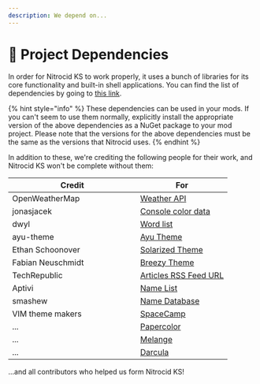 ```yaml
---
description: We depend on...
---
```


# 🧱 Project Dependencies

In order for Nitrocid KS to work properly, it uses a bunch of libraries for its core functionality and built-in shell applications. You can find the list of dependencies by going to [this link](https://github.com/Aptivi/NitrocidKS/network/dependencies).

{% hint style="info" %}
These dependencies can be used in your mods. If you can't seem to use them normally, explicitly install the appropriate version of the above dependencies as a NuGet package to your mod project. Please note that the versions for the above dependencies must be the same as the versions that Nitrocid uses.
{% endhint %}

In addition to these, we're crediting the following people for their work, and Nitrocid KS won't be complete without them:

<table><thead><tr><th width="244">Credit</th><th>For</th></tr></thead><tbody><tr><td>OpenWeatherMap</td><td><a href="https://openweathermap.org/api">Weather API</a></td></tr><tr><td>jonasjacek</td><td><a href="https://jonasjacek.github.io/colors/">Console color data</a></td></tr><tr><td>dwyl</td><td><a href="https://github.com/dwyl/english-words">Word list</a></td></tr><tr><td>ayu-theme</td><td><a href="https://github.com/ayu-theme">Ayu Theme</a></td></tr><tr><td>Ethan Schoonover</td><td><a href="https://ethanschoonover.com/solarized/">Solarized Theme</a></td></tr><tr><td>Fabian Neuschmidt</td><td><a href="https://github.com/fneu/breezy">Breezy Theme</a></td></tr><tr><td>TechRepublic</td><td><a href="https://www.techrepublic.com/rssfeeds/articles/">Articles RSS Feed URL</a></td></tr><tr><td>Aptivi</td><td><a href="https://github.com/Aptivi/NamesList">Name List</a></td></tr><tr><td>smashew</td><td><a href="https://github.com/smashew/NameDatabases">Name Database</a></td></tr><tr><td>VIM theme makers</td><td><a href="https://github.com/jaredgorski/SpaceCamp">SpaceCamp</a></td></tr><tr><td>...</td><td><a href="https://github.com/NLKNguyen/papercolor-theme">Papercolor</a></td></tr><tr><td>...</td><td><a href="https://github.com/savq/melange">Melange</a></td></tr><tr><td>...</td><td><a href="https://github.com/doums/darcula">Darcula</a></td></tr></tbody></table>

...and all contributors who helped us form Nitrocid KS!
